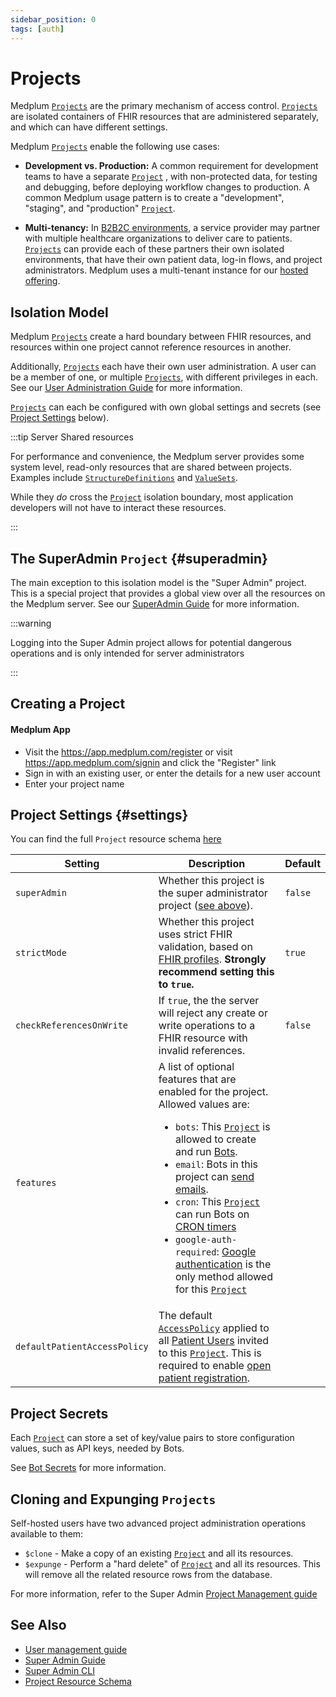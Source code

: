 ```yaml
---
sidebar_position: 0
tags: [auth]
---
```


# Projects

Medplum [`Projects`](/docs/api/fhir/medplum/project) are the primary mechanism of access control. [`Projects`](/docs/api/fhir/medplum/project) are isolated containers of FHIR resources that are administered separately, and which can have different settings.

Medplum [`Projects`](/docs/api/fhir/medplum/project) enable the following use cases:

- **Development vs. Production:** A common requirement for development teams to have a separate [`Project`](/docs/api/fhir/medplum/project) , with non-protected data, for testing and debugging, before deploying workflow changes to production. A common Medplum usage pattern is to create a "development", "staging", and "production" [`Project`](/docs/api/fhir/medplum/project).

- **Multi-tenancy:** In [B2B2C environments](https://a16z.com/b2c2b-in-digital-health-a-founders-playbook/), a service provider may partner with multiple healthcare organizations to deliver care to patients. [`Projects`](/docs/api/fhir/medplum/project) can provide each of these partners their own isolated environments, that have their own patient data, log-in flows, and project administrators. Medplum uses a multi-tenant instance for our [hosted offering](/pricing).

## Isolation Model

Medplum [`Projects`](/docs/api/fhir/medplum/project) create a hard boundary between FHIR resources, and resources within one project cannot reference resources in another.

Additionally, [`Projects`](/docs/api/fhir/medplum/project) each have their own user administration. A user can be a member of one, or multiple [`Projects`](/docs/api/fhir/medplum/project), with different privileges in each. See our [User Administration Guide](/docs/auth/user-management-guide) for more information.

[`Projects`](/docs/api/fhir/medplum/project) can each be configured with own global settings and secrets (see [Project Settings](#settings) below).

:::tip Server Shared resources

For performance and convenience, the Medplum server provides some system level, read-only resources that are shared between projects. Examples include [`StructureDefinitions`](/docs/api/fhir/resources/structuredefinition) and [`ValueSets`](/docs/api/fhir/resources/valueset).

While they _do_ cross the [`Project`](/docs/api/fhir/medplum/project) isolation boundary, most application developers will not have to interact these resources.

:::

## The SuperAdmin `Project` {#superadmin}

The main exception to this isolation model is the "Super Admin" project. This is a special project that provides a global view over all the resources on the Medplum server. See our [SuperAdmin Guide](/docs/self-hosting/super-admin-guide) for more information.

:::warning

Logging into the Super Admin project allows for potential dangerous operations and is only intended for server administrators

:::

## Creating a Project

#### Medplum App

- Visit the https://app.medplum.com/register or visit https://app.medplum.com/signin and click the "Register" link
- Sign in with an existing user, or enter the details for a new user account
- Enter your project name

## Project Settings {#settings}

You can find the full `Project` resource schema [here](/docs/api/fhir/medplum/project)

| Setting                      | Description                                                                                                                                                                                                                                                                                                                                                                                                                                                                                                                                                                                                                                          | Default |
| ---------------------------- | ---------------------------------------------------------------------------------------------------------------------------------------------------------------------------------------------------------------------------------------------------------------------------------------------------------------------------------------------------------------------------------------------------------------------------------------------------------------------------------------------------------------------------------------------------------------------------------------------------------------------------------------------------- | ------- |
| `superAdmin`                 | Whether this project is the super administrator project ([see above](#superadmin)).                                                                                                                                                                                                                                                                                                                                                                                                                                                                                                                                                                  | `false` |
| `strictMode`                 | Whether this project uses strict FHIR validation, based on [FHIR profiles](/docs/fhir-datastore/profiles). **Strongly recommend setting this to `true`.**                                                                                                                                                                                                                                                                                                                                                                                                                                                                                            | `true`  |
| `checkReferencesOnWrite`     | If `true`, the the server will reject any create or write operations to a FHIR resource with invalid references.                                                                                                                                                                                                                                                                                                                                                                                                                                                                                                                                     | `false` |
| `features`                   | A list of optional features that are enabled for the project. Allowed values are: <ul><li>`bots`: This [`Project`](/docs/api/fhir/medplum/project) is allowed to create and run [Bots](/docs/bots/bot-basics).</li><li>`email`: Bots in this project can [send emails](/docs/sdk/core.medplumclient.sendemail). </li><li>`cron`: This [`Project`](/docs/api/fhir/medplum/project) can run Bots on [CRON timers](https://www.medplum.com/docs/bots/bot-cron-job)</li><li>`google-auth-required`: [Google authentication](/docs/auth/methods/google-auth) is the only method allowed for this [`Project`](/docs/api/fhir/medplum/project)</li></ul> |         |
| `defaultPatientAccessPolicy` | The default [`AccessPolicy`](/docs/access/access-policies) applied to all [Patient Users](/docs/auth/user-management-guide#project-scoped-users) invited to this [`Project`](/docs/api/fhir/medplum/project). This is required to enable [open patient registration](/docs/auth/open-patient-registration).                                                                                                                                                                                                                                                                                                                                          |         |

## Project Secrets

Each [`Project`](/docs/api/fhir/medplum/project) can store a set of key/value pairs to store configuration values, such as API keys, needed by Bots.

See [Bot Secrets](/docs/bots/bot-secrets) for more information.

## Cloning and Expunging `Projects`

Self-hosted users have two advanced project administration operations available to them:

- `$clone` - Make a copy of an existing [`Project`](/docs/api/fhir/medplum/project) and all its resources.
- `$expunge` - Perform a "hard delete" of [`Project`](/docs/api/fhir/medplum/project) and all its resources. This will remove all the related resource rows from the database.

For more information, refer to the Super Admin [Project Management guide](/docs/self-hosting/super-admin-cli#project-management)

## See Also

- [User management guide](/docs/auth/user-management-guide)
- [Super Admin Guide](/docs/self-hosting/super-admin-guide)
- [Super Admin CLI](/docs/self-hosting/super-admin-cli#project-management)
- [Project Resource Schema](/docs/api/fhir/medplum/project)
